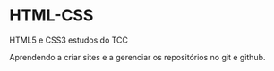 # HTML-CSS
 HTML5 e CSS3 estudos do TCC

Aprendendo a criar sites e a gerenciar os repositórios no git e github.